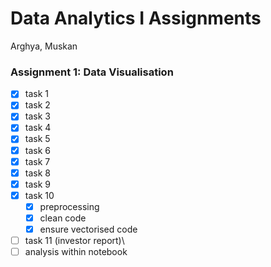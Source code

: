 # Data Analytics I Assignments

Arghya, Muskan

### Assignment 1: Data Visualisation

- [x] task 1
- [x] task 2
- [x] task 3
- [x] task 4
- [x] task 5
- [x] task 6
- [x] task 7
- [x] task 8
- [x] task 9
- [x] task 10
    - [x] preprocessing
    - [x] clean code
    - [x] ensure vectorised code
- [ ] task 11 (investor report)\
- [ ] analysis within notebook
